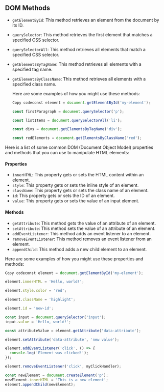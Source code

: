 ## DOM Methods

- `getElementById`: This method retrieves an element from the document by its ID.

- `querySelector`: This method retrieves the first element that matches a specified CSS selector.

- `querySelectorAll`: This method retrieves all elements that match a specified CSS selector.

- `getElementsByTagName`: This method retrieves all elements with a specified tag name.

- `getElementsByClassName`: This method retrieves all elements with a specified class name.

  Here are some examples of how you might use these methods:

  ```js
  Copy codeconst element = document.getElementById('my-element');
  
  const firstParagraph = document.querySelector('p');
  
  const listItems = document.querySelectorAll('li');
  
  const divs = document.getElementsByTagName('div');
  
  const redElements = document.getElementsByClassName('red');
  ```

Here is a list of some common DOM (Document Object Model) properties and methods that you can use to manipulate HTML elements:

#### Properties

- `innerHTML`: This property gets or sets the HTML content within an element.
- `style`: This property gets or sets the inline style of an element.
- `className`: This property gets or sets the class name of an element.
- `id`: This property gets or sets the ID of an element.
- `value`: This property gets or sets the value of an input element.

#### Methods

- `getAttribute`: This method gets the value of an attribute of an element.
- `setAttribute`: This method sets the value of an attribute of an element.
- `addEventListener`: This method adds an event listener to an element.
- `removeEventListener`: This method removes an event listener from an element.
- `appendChild`: This method adds a new child element to an element.

Here are some examples of how you might use these properties and methods:

```js
Copy codeconst element = document.getElementById('my-element');

element.innerHTML = 'Hello, world!';

element.style.color = 'red';

element.className = 'highlight';

element.id = 'new-id';

const input = document.querySelector('input');
input.value = 'Hello, world!';

const attributeValue = element.getAttribute('data-attribute');

element.setAttribute('data-attribute', 'new value');

element.addEventListener('click', () => {
  console.log('Element was clicked!');
});

element.removeEventListener('click', myClickHandler);

const newElement = document.createElement('p');
newElement.innerHTML = 'This is a new element';
element.appendChild(newElement);
```